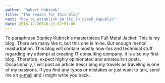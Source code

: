 ```yaml
---
author: "Robert Hubinak"
title: "The reason for this blog"
next: "how_to_establish_an_llc_in_czech_republic"
date: 2018-12-26T16:23:37+01:00
---
```


To paraphrase Stanley Kubrick's masterpiece Full Metal Jacket: This is my blog. There are many like it, but this one is mine. But enough mental masturbation. 
This blog will contain mostly how-tos and technical stuff regarding my attempt at creating IT consulting company. It is also my first blog. 
Therefore, expect highly opinionated and amateurish posts. Occasionally, I will post an article describing my travels as traveling is one of my passions.
If you find any typos or mistakes or just want to talk, send me an [e-mail](mailto:rhubinak@gmail.com) and I might write you back.

